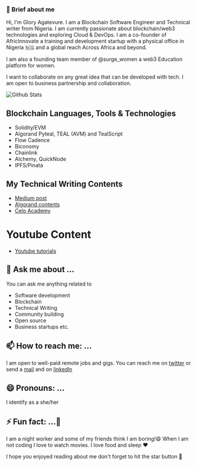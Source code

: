  ### :girl: Brief about me

Hi, I'm Glory Agatevure. I am a Blockchain Software Engineer and Technical writer from Nigeria. I am currently passionate about blockchain/web3 technologies and exploring Cloud & DevOps. I am a co-founder of AfricInnovate a training and development startup with a physical office in Nigeria :nigeria: and a global reach Across Africa and beyond. 

I am also a founding team member of @surge_women a web3 Education platform for women. 

I want to collaborate on any great idea that can be developed with tech. I am open to business partnership and collaboration.

![Github Stats](https://github-readme-stats.vercel.app/api?username=gconnect&show_icons=true&count_private=true)


## Blockchain Languages, Tools & Technologies
- Solidity/EVM
- Algorand Pyteal, TEAL (AVM) and TealScript
- Flow Cadence
- Biconomy
- Chainlink
- Alchemy, QuickNode
- IPFS/Pinata


## My Technical Writing Contents
- [Medium post](https://medium.com/@agatevureglory)
- [Algorand contents](https://developer.algorand.org/u/agatevure/)
- [Celo Academy](https://celo.academy/u/gconnect/)

# Youtube Content
- [Youtube tutorials](https://www.youtube.com/c/AGATEVUREGLORY/)

## 💬 Ask me about ...

You can ask me anything related to

- Software development
- Blockchain
- Technical Writing
- Community building
- Open source
- Business startups etc.

## 📫 How to reach me: ...

I am open to well-paid remote jobs and gigs. You can reach me on [twitter](https://twitter.com/agatevureglory) or send a [mail](mailto:agatevureglorya@gmail.com)  and on [linkedln](https://www.linkedin.com/in/glory-agatevure-47a222ab)


## 😄 Pronouns: ...

I identify as a she/her


## ⚡ Fun fact: ...👋

I am a night worker and some of my friends think I am boring!😄
When I am not coding I love to watch movies. I love food and sleep :hearts:

I hope you enjoyed reading about me don't forget to hit the star button :high_brightness:

